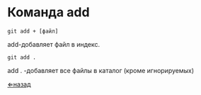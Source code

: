 # Команда **add**
```
git add + [файл] 
```
add-добавляет файл в индекс.

```
git add .
```
add . -добавляет все файлы в каталог (кроме игнорируемых)

[⇐назад](./comands.md)